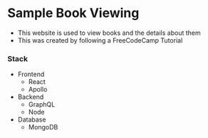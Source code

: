 # Sample Book Viewing
* This website is used to view books and the details about them
* This was created by following a FreeCodeCamp Tutorial

### Stack
* Frontend
    * React
    * Apollo
* Backend
    * GraphQL
    * Node
* Database
    * MongoDB